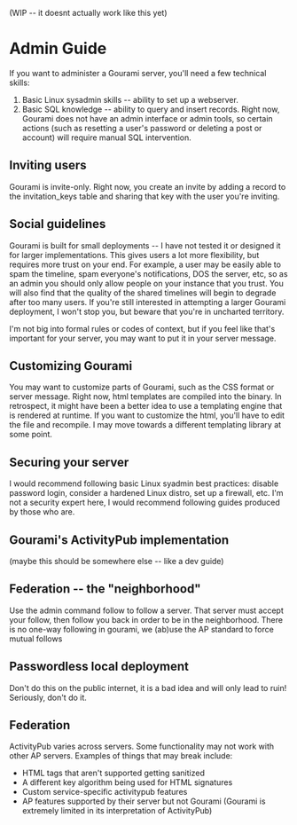 (WIP -- it doesnt actually work like this yet)

# Admin Guide 

If you want to administer a Gourami server, you'll need a few technical skills:

1. Basic Linux sysadmin skills -- ability to set up a webserver.
2. Basic SQL knowledge -- ability to query and insert records. Right now, Gourami does not have an admin interface or admin tools, so certain actions (such as resetting a user's password or deleting a post or account) will require manual SQL intervention. 

## Inviting users

Gourami is invite-only. Right now, you create an invite by adding a record to the invitation_keys table and sharing that key with the user you're inviting.

## Social guidelines

Gourami is built for small deployments -- I have not tested it or designed it for larger implementations. This gives users a lot more flexibility, but requires more trust on your end. For example, a user may be easily able to spam the timeline, spam everyone's notifications, DOS the server, etc, so as an admin you should only allow people on your instance that you trust. You will also find that the quality of the shared timelines will begin to degrade after too many users. If you're still interested in attempting a larger Gourami deployment, I won't stop you, but beware that you're in uncharted territory.

I'm not big into formal rules or codes of context, but if you feel like that's important for your server, you may want to put it in your server message.

## Customizing Gourami

You may want to customize parts of Gourami, such as the CSS format or server message. Right now, html templates are compiled into the binary. In retrospect, it might have been a better idea to use a templating engine that is rendered at runtime. If you want to customize the html, you'll have to edit the file and recompile. I may move towards a different templating library at some point.


## Securing your server

I would recommend following basic Linux syadmin best practices: disable password login, consider a hardened Linux distro, set up a firewall, etc. I'm not a security expert here, I would recommend following guides produced by those who are.

## Gourami's ActivityPub implementation

(maybe this should be somewhere else -- like a dev guide)

## Federation -- the "neighborhood"

Use the admin command follow to follow a server.
That server must accept your follow, then follow you back in order to be in the neighborhood. There is no one-way following in gourami, we (ab)use the AP standard to force mutual follows

## Passwordless local deployment

Don't do this on the public internet, it is a bad idea and will only lead to ruin! Seriously, don't do it.

## Federation

ActivityPub varies across servers. Some functionality may not work with other AP servers. Examples of things that may break include:

* HTML tags that aren't supported getting sanitized
* A different key algorithm being used for HTML signatures
* Custom service-specific activitypub features
* AP features supported by their server but not Gourami (Gourami is extremely limited in its interpretation of ActivityPub)

